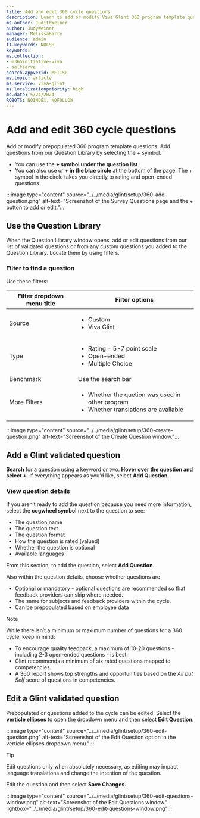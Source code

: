 ```yaml
---
title: Add and edit 360 cycle questions
description: Learn to add or modify Viva Glint 360 program template questions.
ms.author: JudithWeiner
author: JudyWeiner
manager: MelissaBarry
audience: admin
f1.keywords: NOCSH
keywords: 
ms.collection:  
- m365initiative-viva
- selfserve 
search.appverid: MET150 
ms.topic: article
ms.service: viva-glint
ms.localizationpriority: high
ms.date: 5/24/2024
ROBOTS: NOINDEX, NOFOLLOW
---
```


# Add and edit 360 cycle questions

Add or modify prepopulated 360 program template questions. Add questions from our Question Library by selecting the + symbol. 
- You can use the **+ symbol under the question list**.
- You can also use or **+ in the blue circle** at the bottom of the page. The + symbol in the circle takes you directly to rating and open-ended questions.

:::image type="content" source="../../media/glint/setup/360-add-question.png" alt-text="Screenshot of the Survey Questions page and the + button to add or edit.":::

## Use the Question Library 
When the Question Library window opens, add or edit questions from our list of validated questions or from any custom questions you added to the Question Library. Locate them by using filters.

### Filter to find a question

Use these filters:

|Filter dropdown menu title|Filter options|
|--------------|------------------|
|Source| <ul><li> Custom </li><li> Viva Glint</li><ul>|
|Type| <ul><li> Rating - 5-7 point scale </li><li> Open-ended </li><li> Multiple Choice</li><ul>|
|Benchmark|Use the search bar|
|More Filters| <ul><li> Whether the quetion was used in other program </li><li> Whether translations are available</li><ul>|

:::image type="content" source="../../media/glint/setup/360-create-question.png" alt-text="Screenshot of the Create Question window.":::

## Add a Glint validated question

**Search** for a question using a keyword or two. **Hover over the question and select +**. If everything appears as you’d like, select **Add Question**.

### View question details

If you aren’t ready to add the question because you need more information, select the **cogwheel symbol** next to the question to see:
- The question name
- The question text
- The question format
- How the question is rated (valued)
- Whether the question is optional 
- Available languages

From this section, to add the question, select **Add Question**.

Also within the question details, choose whether questions are
- Optional or mandatory - optional questions are recommended so that feedback providers can skip where needed.
- The same for subjects and feedback providers within the cycle.
- Can be prepopulated based on employee data

>[!NOTE]
>While there isn’t a minimum or maximum number of questions for a 360 cycle, keep in mind:
> - To encourage quality feedback, a maximum of 10-20 questions - including 2-3 open-ended questions - is best.
> -	Glint recommends a minimum of six rated questions mapped to competencies.
> - A 360 report shows top strengths and opportunities based on the *All but Self* score of questions in competencies.

## Edit a Glint validated question

Prepopulated or questions added to the cycle can be edited. Select the **verticle ellipses** to open the dropdown menu and then select **Edit Question**.

:::image type="content" source="../../media/glint/setup/360-edit-question.png" alt-text="Screenshot of the Edit Question option in the verticle ellipses dropdown menu.":::

>[!TIP]
> Edit questions only when absolutely necessary, as editing may impact language translations and change the intention of the question.

Edit the question and then select **Save Changes.**

:::image type="content" source="../../media/glint/setup/360-edit-questions-window.png" alt-text="Screenshot of the Edit Questions window." lightbox="../../media/glint/setup/360-edit-questions-window.png":::
